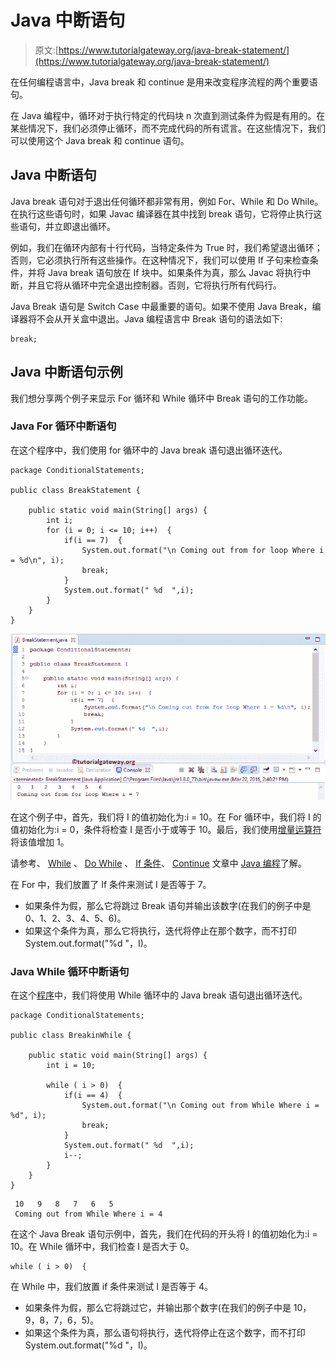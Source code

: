 # Java 中断语句

> 原文:[https://www.tutorialgateway.org/java-break-statement/](https://www.tutorialgateway.org/java-break-statement/)

在任何编程语言中，Java break 和 continue 是用来改变程序流程的两个重要语句。

在 Java 编程中，循环对于执行特定的代码块 n 次直到测试条件为假是有用的。在某些情况下，我们必须停止循环，而不完成代码的所有谎言。在这些情况下，我们可以使用这个 Java break 和 continue 语句。

## Java 中断语句

Java break 语句对于退出任何循环都非常有用，例如 For、While 和 Do While。在执行这些语句时，如果 Javac 编译器在其中找到 break 语句，它将停止执行这些语句，并立即退出循环。

例如，我们在循环内部有十行代码，当特定条件为 True 时，我们希望退出循环；否则，它必须执行所有这些操作。在这种情况下，我们可以使用 If 子句来检查条件，并将 Java break 语句放在 If 块中。如果条件为真，那么 Javac 将执行中断，并且它将从循环中完全退出控制器。否则，它将执行所有代码行。

Java Break 语句是 Switch Case 中最重要的语句。如果不使用 Java Break，编译器将不会从开关盒中退出。Java 编程语言中 Break 语句的语法如下:

```
break;
```

## Java 中断语句示例

我们想分享两个例子来显示 For 循环和 While 循环中 Break 语句的工作功能。

### Java For 循环中断语句

在这个程序中，我们使用 for 循环中的 Java break 语句退出循环迭代。

```
package ConditionalStatements;

public class BreakStatement {

	public static void main(String[] args) {
		int i;
		for (i = 0; i <= 10; i++)  {
			if(i == 7)  {
				System.out.format("\n Coming out from for loop Where i = %d\n", i);
				break;
			}
			System.out.format(" %d  ",i);
		}
	}
}
```

![Java Break Statement 0](img/b86a1b5dd6ab75ccb6583c9164695022.png)

在这个例子中，首先，我们将 I 的值初始化为:i = 10。在 For 循环中，我们将 I 的值初始化为:i = 0，条件将检查 I 是否小于或等于 10。最后，我们使用[增量运算符](https://www.tutorialgateway.org/increment-and-decrement-operators-in-java/)将该值增加 1。

请参考、 [While](https://www.tutorialgateway.org/java-while-loop/) 、 [Do While](https://www.tutorialgateway.org/java-do-while-loop/) 、 [If 条件](https://www.tutorialgateway.org/java-if-statement/)、 [Continue](https://www.tutorialgateway.org/java-continue-statement/) 文章中 [Java 编程](https://www.tutorialgateway.org/java-tutorial/)了解。

在 For 中，我们放置了 If 条件来测试 I 是否等于 7。

*   如果条件为假，那么它将跳过 Break 语句并输出该数字(在我们的例子中是 0、1、2、3、4、5、6)。
*   如果这个条件为真，那么它将执行，迭代将停止在那个数字，而不打印 System.out.format("%d "，I)。

### Java While 循环中断语句

在这个[程序](https://www.tutorialgateway.org/learn-java-programs/)中，我们将使用 While 循环中的 Java break 语句退出循环迭代。

```
package ConditionalStatements;

public class BreakinWhile {

	public static void main(String[] args) {
		int i = 10;

		while ( i > 0)  {
			if(i == 4)  {
				System.out.format("\n Coming out from While Where i = %d", i);
				break;
			}
			System.out.format(" %d  ",i);
			i--;
		}
	}
}
```

```
 10   9   8   7   6   5  
 Coming out from While Where i = 4
```

在这个 Java Break 语句示例中，首先，我们在代码的开头将 I 的值初始化为:i = 10。在 While 循环中，我们检查 I 是否大于 0。

```
while ( i > 0)  {
```

在 While 中，我们放置 if 条件来测试 I 是否等于 4。

*   如果条件为假，那么它将跳过它，并输出那个数字(在我们的例子中是 10，9，8，7，6，5)。
*   如果这个条件为真，那么语句将执行，迭代将停止在这个数字，而不打印 System.out.format("%d "，I)。